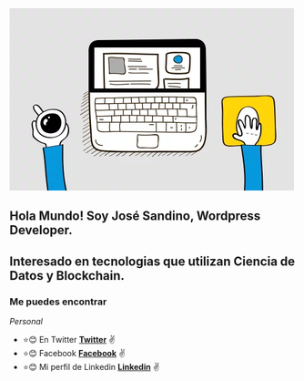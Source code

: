 ![](https://github.com/josesandino/josesandino/blob/master/webdevelopment.gif)

## Hola Mundo! Soy José Sandino, Wordpress Developer. 
## Interesado en tecnologias que utilizan Ciencia de Datos y Blockchain.

### Me puedes encontrar

_Personal_
* :star::blush: En Twitter **[Twitter](https://twitter.com/joansamo01)** :v:
* :star::blush: Facebook **[Facebook](https://facebook.com/joansamo1)** :v:
* :star::blush: Mi perfil de Linkedin **[Linkedin](https://www.linkedin.com/in/josesandino/)** :v:

